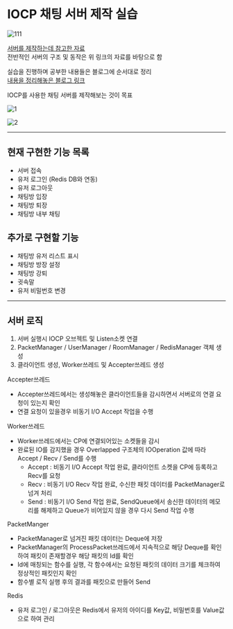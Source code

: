 # IOCP 채팅 서버 제작 실습

![111](https://user-images.githubusercontent.com/100945798/227977379-cb8c64c2-5d26-46db-950f-df60ccddee71.png)


[서버를 제작하는데 참고한 자료](https://github.com/jacking75/edu_cpp_IOCP)    
전반적인 서버의 구조 및 동작은 위 링크의 자료를 바탕으로 함

실습을 진행하며 공부한 내용들은 블로그에 순서대로 정리    
[내용을 정리해놓은 블로그 링크](https://sueshin.tistory.com/category/%EA%B0%9C%EC%9D%B8%EA%B3%B5%EB%B6%80/IOCP%20%EC%84%9C%EB%B2%84%20%EC%A0%9C%EC%9E%91%20%EC%8B%A4%EC%8A%B5)

IOCP를 사용한 채팅 서버를 제작해보는 것이 목표    

![1](https://user-images.githubusercontent.com/100945798/227977529-c905d277-6716-42ab-9235-8f2eb605461c.gif)

![2](https://user-images.githubusercontent.com/100945798/227977578-9c72bacc-9668-48f1-b262-21be883ea9a6.gif)

*** 

## 현재 구현한 기능 목록    
* 서버 접속
* 유저 로그인 (Redis DB와 연동)
* 유저 로그아웃
* 채팅방 입장
* 채팅방 퇴장
* 채팅방 내부 채팅

## 추가로 구현할 기능     
* 채팅방 유저 리스트 표시
* 채팅방 방장 설정
* 채팅방 강퇴
* 귓속말
* 유저 비밀번호 변경

***

## 서버 로직

1. 서버 실행시 IOCP 오브젝트 및 Listen소켓 연결
2. PacketManager / UserManager / RoomManager / RedisManager 객체 생성
3. 클라이언트 생성, Worker쓰레드 및 Accepter쓰레드 생성

Accepter쓰레드
* Accepter쓰레드에서는 생성해놓은 클라이언트들을 감시하면서 서버로의 연결 요청이 있는지 확인
* 연결 요청이 있을경우 비동기 I/O Accept 작업을 수행

Worker쓰레드
* Worker쓰레드에서는 CP에 연결되어있는 소켓들을 감시
* 완료된 IO를 감지했을 경우 Overlapped 구조체의 IOOperation 값에 따라 Accept / Recv / Send를 수행
	* Accept : 비동기 I/O Accept 작업 완료, 클라이언트 소켓을 CP에 등록하고 Recv를 요청
	* Recv : 비동기 I/O Recv 작업 완료, 수신한 패킷 데이터를 PacketManager로 넘겨 처리
	* Send : 비동기 I/O Send 작업 완료, SendQueue에서 송신한 데이터의 메모리를 해제하고 Queue가 비어있지 않을 경우 다시 Send 작업 수행

PacketManger
* PacketManager로 넘겨진 패킷 데이터는 Deque에 저장
* PacketManager의 ProcessPacket쓰레드에서 지속적으로 해당 Deque를 확인하여 패킷이 존재할경우 해당 패킷의 Id를 확인
* Id에 매칭되는 함수를 실행, 각 함수에서는 요청된 패킷의 데이터 크기를 체크하여 정상적인 패킷인지 확인
* 함수별 로직 실행 후의 결과를 패킷으로 만들어 Send

Redis
* 유저 로그인 / 로그아웃은 Redis에서 유저의 아이디를 Key값, 비밀번호를 Value값으로 하여 관리

